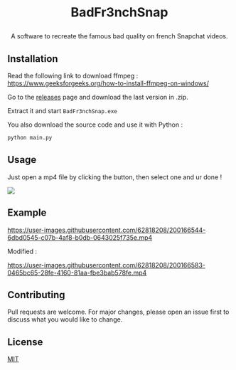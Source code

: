 # <p align="center"> BadFr3nchSnap</p>
<p align="center">A software to recreate the famous bad quality on french Snapchat videos.</p>


## Installation

Read the following link to download ffmpeg : https://www.geeksforgeeks.org/how-to-install-ffmpeg-on-windows/

Go to the <a href="https://github.com/akira-trinity/BadFr3nchSnap/releases">releases</a> page and download the last version in .zip.

Extract it and start ```BadFr3nchSnap.exe```

You also download the source code and use it with Python :
```bash
python main.py
```


## Usage

Just open a mp4 file by clicking the button, then select one and ur done !

<img src="https://user-images.githubusercontent.com/62818208/200117940-da6c1f91-5d47-464f-bd1c-8dc10cece80f.PNG">

## Example 

https://user-images.githubusercontent.com/62818208/200166544-6dbd0545-c07b-4af8-b0db-0643025f735e.mp4

Modified :

https://user-images.githubusercontent.com/62818208/200166583-0465bc65-28fe-4160-81aa-fbe3bab578fe.mp4



## Contributing
Pull requests are welcome. For major changes, please open an issue first to discuss what you would like to change.


## License
[MIT](https://choosealicense.com/licenses/mit/)
